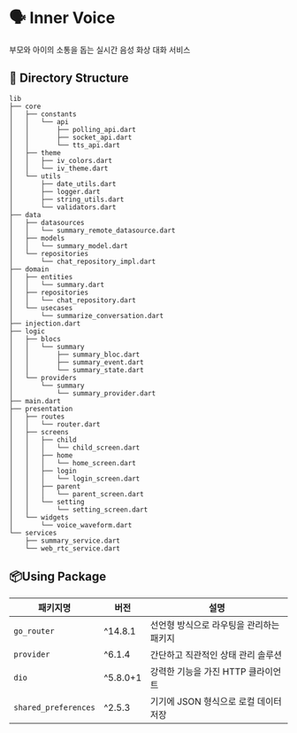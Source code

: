# 🗣️ Inner Voice
부모와 아이의 소통을 돕는 실시간 음성 화상 대화 서비스

## 📁 Directory Structure
```plaintext
lib
├── core
│   ├── constants
│   │   └── api
│   │       ├── polling_api.dart
│   │       ├── socket_api.dart
│   │       └── tts_api.dart
│   ├── theme
│   │   ├── iv_colors.dart
│   │   └── iv_theme.dart
│   └── utils
│       ├── date_utils.dart
│       ├── logger.dart
│       ├── string_utils.dart
│       └── validators.dart
├── data
│   ├── datasources
│   │   └── summary_remote_datasource.dart
│   ├── models
│   │   └── summary_model.dart
│   └── repositories
│       └── chat_repository_impl.dart
├── domain
│   ├── entities
│   │   └── summary.dart
│   ├── repositories
│   │   └── chat_repository.dart
│   └── usecases
│       └── summarize_conversation.dart
├── injection.dart
├── logic
│   ├── blocs
│   │   └── summary
│   │       ├── summary_bloc.dart
│   │       ├── summary_event.dart
│   │       └── summary_state.dart
│   └── providers
│       └── summary
│           └── summary_provider.dart
├── main.dart
├── presentation
│   ├── routes
│   │   └── router.dart
│   ├── screens
│   │   ├── child
│   │   │   └── child_screen.dart
│   │   ├── home
│   │   │   └── home_screen.dart
│   │   ├── login
│   │   │   └── login_screen.dart
│   │   ├── parent
│   │   │   └── parent_screen.dart
│   │   └── setting
│   │       └── setting_screen.dart
│   └── widgets
│       └── voice_waveform.dart
└── services
    ├── summary_service.dart
    └── web_rtc_service.dart
```


## 📦Using Package
| 패키지명            | 버전         | 설명                                           |
|---------------------|--------------|------------------------------------------------|
| `go_router`         | ^14.8.1      | 선언형 방식으로 라우팅을 관리하는 패키지       |
| `provider`          | ^6.1.4       | 간단하고 직관적인 상태 관리 솔루션              |
| `dio`               | ^5.8.0+1     | 강력한 기능을 가진 HTTP 클라이언트              |
| `shared_preferences`| ^2.5.3       | 기기에 JSON 형식으로 로컬 데이터 저장           |